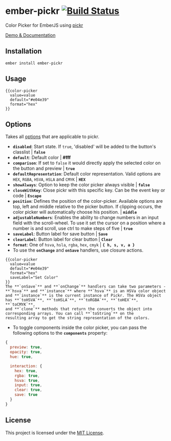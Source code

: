 ember-pickr [![Build Status](https://travis-ci.org/astronomersiva/ember-pickr.svg?branch=master)](https://travis-ci.org/astronomersiva/ember-pickr)
==============================================================================

Color Picker for EmberJS using [pickr](https://github.com/Simonwep/pickr)

[Demo & Documentation](https://astronomersiva.github.io/ember-pickr/)

Installation
------------------------------------------------------------------------------

```
ember install ember-pickr
```


Usage
------------------------------------------------------------------------------
```
{{color-picker
  value=value
  default="#e04e39"
  format="hex"
}}
```

Options
------------------------------------------------------------------------------

Takes all [options](https://github.com/Simonwep/pickr#optional-options) that are applicable to pickr.

* **`disabled`**: Start state. If `true`, 'disabled' will be added to the button's classlist | **`false`**
* **`default`**: Default color | **#fff**
* **`comparison`**: If set to `false` it would directly apply the selected color on the button and preview | **`true`**
* **`defaultRepresentation`**: Default color representation. Valid options are `HEX`, `RGBA`, `HSVA`, `HSLA` and `CMYK` | **`HEX`**
* **`showAlways`**: Option to keep the color picker always visible | **`false`**
* **`closeWithKey`**: Close pickr with this specific key. Can be the event key or code | **`Escape`**
* **`position`**: Defines the position of the color-picker. Available options are top, left and middle relative
to the picker button. If clipping occurs, the color picker will automatically choose his position. | **`middle`**
* **`adjustableNumbers`**: Enables the ability to change numbers in an input field with the scroll-wheel.
To use it set the cursor on a position where a number is and scroll, use ctrl to make steps of five | **`true`**
* **`saveLabel`**: Button label for save button | **`Save`**
* **`clearLabel`**: Button label for clear button | **`Clear`**
* **`format`**: One of `hsva`, `hsla`, `rgba`, `hex`, `cmyk` | **`{ h, s, v, a }`**
* To use the **`onChange`** and **`onSave`** handlers, use closure actions.
```
{{color-picker
  value=value
  default="#e04e39"
  format="hex"
  saveLabel="Set Color"
}}
The **`onSave`** and **`onChange`** handlers can take two parameters - **`hsva`** and **`instance`** where **`hsva`** is an HSVa color object
and **`instance`** is the current instance of Pickr. The HSVa object has **`toHSVA`**, **`toHSLA`**, **`toRGBA`**, **`toHEX`**, **`toCMYK`**,
and **`clone`** methods that return the converts the object into corresponding arrays. You can call **`toString`** on the
resulting array to get the string representation of the colors.
```
* To toggle components inside the color picker, you can pass the following options to the **`components`** property:
```javascript
{
  preview: true,
  opacity: true,
  hue: true,

  interaction: {
    hex: true,
    rgba: true,
    hsva: true,
    input: true,
    clear: true,
    save: true
  }
}
```


License
------------------------------------------------------------------------------

This project is licensed under the [MIT License](LICENSE.md).
